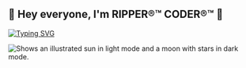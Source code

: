 ## 👋 Hey everyone, I'm RIPPER®™ CODER®™ 👋
<a href="https://git.io/typing-svg"><img src="https://readme-typing-svg.demolab.com?font=Fira+Code&pause=1000&color=00FF8E&width=435&lines=Hi+Iam+Ripper" alt="Typing SVG" /></a>


  <source media="(prefers-color-scheme: dark)" srcset="https://raw.githubusercontent.com/platane/snk/output/github-contribution-grid-snake-dark.svg">
  <source media="(prefers-color-scheme: light)" srcset="https://user-images.githubusercontent.com/25423296/163456779-a8556205-d0a5-45e2-ac17-42d089e3c3f8.png">
  <img alt="Shows an illustrated sun in light mode and a moon with stars in dark mode." src="https://user-images.githubusercontent.com/25423296/163456779-a8556205-d0a5-45e2-ac17-42d089e3c3f8.png">
</picture>
